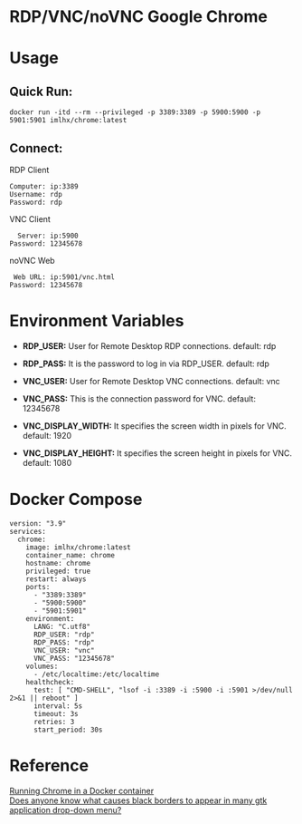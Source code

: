 # RDP/VNC/noVNC Google Chrome

# Usage

## Quick Run:

    docker run -itd --rm --privileged -p 3389:3389 -p 5900:5900 -p 5901:5901 imlhx/chrome:latest

## Connect:

RDP Client
    
    Computer: ip:3389
    Username: rdp
    Password: rdp

VNC Client
    
      Server: ip:5900
    Password: 12345678

noVNC Web
    
     Web URL: ip:5901/vnc.html
    Password: 12345678

# Environment Variables

* **RDP_USER:**
  User for Remote Desktop RDP connections. default: rdp


* **RDP_PASS:**
  It is the password to log in via RDP_USER. default: rdp


* **VNC_USER:** 
  User for Remote Desktop VNC connections. default: vnc


* **VNC_PASS:** 
  This is the connection password for VNC. default: 12345678


* **VNC_DISPLAY_WIDTH:** 
  It specifies the screen width in pixels for VNC. default: 1920


* **VNC_DISPLAY_HEIGHT:** 
  It specifies the screen height in pixels for VNC. default: 1080

# Docker Compose

    version: "3.9"
    services:
      chrome:
        image: imlhx/chrome:latest
        container_name: chrome
        hostname: chrome
        privileged: true
        restart: always
        ports:
          - "3389:3389"
          - "5900:5900"
          - "5901:5901"
        environment:
          LANG: "C.utf8"
          RDP_USER: "rdp"
          RDP_PASS: "rdp"
          VNC_USER: "vnc"
          VNC_PASS: "12345678"
        volumes:
          - /etc/localtime:/etc/localtime
        healthcheck:
          test: [ "CMD-SHELL", "lsof -i :3389 -i :5900 -i :5901 >/dev/null 2>&1 || reboot" ]
          interval: 5s
          timeout: 3s
          retries: 3
          start_period: 30s

# Reference

[Running Chrome in a Docker container](https://medium.com/dot-debug/running-chrome-in-a-docker-container-a55e7f4da4a8)  
[Does anyone know what causes black borders to appear in many gtk application drop-down menu?](https://www.reddit.com/r/i3wm/comments/11jw9el/does_anyone_know_what_causes_black_borders_to/?rdt=57956)  
